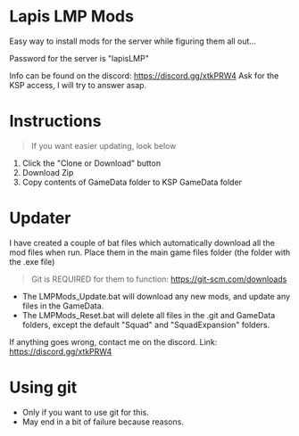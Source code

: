 # Lapis LMP Mods
Easy way to install mods for the server while figuring them all out...

Password for the server is "lapisLMP"

Info can be found on the discord:
https://discord.gg/xtkPRW4
Ask for the KSP access, I will try to answer asap.

# Instructions
> If you want easier updating, look below
1) Click the "Clone or Download" button
2) Download Zip
3) Copy contents of GameData folder to KSP GameData folder

# Updater
I have created a couple of bat files which automatically download all the mod files when run.
Place them in the main game files folder (the folder with the .exe file)
> Git is REQUIRED for them to function:
> https://git-scm.com/downloads
- The LMPMods_Update.bat will download any new mods, and update any files in the GameData.
- The LMPMods_Reset.bat will delete all files in the .git and GameData folders, except the default "Squad" and "SquadExpansion" folders.

If anything goes wrong, contact me on the discord.
Link: https://discord.gg/xtkPRW4

# Using git
- Only if you want to use git for this.
- May end in a bit of failure because reasons.
